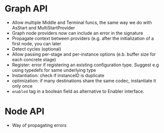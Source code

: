 # Graph API

* Allow multiple Middle and Terminal funcs, the same way we do with AsStart and MultiStartProvider
* Graph node providers now can include an error in the signature
* Propagate context between providers (e.g. after the initialization of a first node, you can later
* Detect cycles (optional)
* Allow passing per-stage and per-instance options (e.b. buffer size for each concrete stage)
* Register: error if registering an existing configuration type. Suggest e.g using typedefs for same underlying type
* Instantiation: check if instanceID is duplicate
* optimization: if many destinations share the same codec, instantiate it only once
* `enabled` tag in a boolean field as alternative to Enabler interface.

# Node API
* Way of propagating errors
